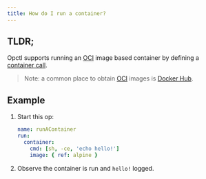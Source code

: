 ```yaml
---
title: How do I run a container?
---
```


## TLDR;
Opctl supports running an [OCI](https://opencontainers.org/) image based container by defining a [container call](../../reference/opspec/op.yml/call/container/index).

> Note: a common place to obtain [OCI](https://opencontainers.org/) images is [Docker Hub](https://hub.docker.com/).

## Example
1. Start this op: 
    ```yaml
    name: runAContainer
    run:
      container:
        cmd: [sh, -ce, 'echo hello!']
        image: { ref: alpine }
    ```
1. Observe the container is run and `hello!` logged.

